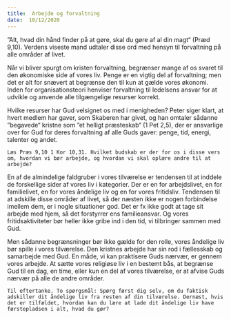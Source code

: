```yaml
---
title:  Arbejde og forvaltning
date:  10/12/2020
---
```


”Alt, hvad din hånd finder på at gøre, skal du gøre af al din magt“ (Præd 9,10). Verdens viseste mand udtaler disse ord med hensyn til forvaltning på alle områder af livet.

Når vi bliver spurgt om kristen forvaltning, begrænser mange af os svaret til den økonomiske side af vores liv. Penge er en vigtig del af forvaltning; men det er alt for snævert at begrænse den til kun at gælde vores økonomi. Inden for organisationsteori henviser forvaltning til ledelsens ansvar for at udvikle og anvende alle tilgængelige resurser korrekt.

Hvilke resurser har Gud velsignet os med i menigheden? Peter siger klart, at hvert medlem har gaver, som Skaberen har givet, og han omtaler sådanne ”begavede“ kristne som ”et helligt præsteskab“ (1 Pet 2,5), der er ansvarlige over for Gud for deres forvaltning af alle Guds gaver: penge, tid, energi, talenter og andet.

`Læs Præs 9,10 1 Kor 10,31. Hvilket budskab er der for os i disse vers om, hvordan vi bør arbejde, og hvordan vi skal oplære andre til at arbejde?`

En af de almindelige faldgruber i vores tilværelse er tendensen til at inddele de forskellige sider af vores liv i kategorier. Der er en for arbejdslivet, en for familielivet, en for vores åndelige liv og en for vores fritidsliv. Tendensen til at adskille disse områder af livet, så der næsten ikke er nogen forbindelse imellem dem, er i nogle situationer god. Det er fx ikke godt at tage sit arbejde med hjem, så det forstyrrer ens familieansvar. Og vores fritidsaktiviteter bør heller ikke gribe ind i den tid, vi tilbringer sammen med Gud.

Men sådanne begrænsninger bør ikke gælde for den rolle, vores åndelige liv bør spille i vores tilværelse. Den kristnes arbejde har sin rod i fællesskab og samarbejde med Gud. En måde, vi kan praktisere Guds nærvær, er gennem vores arbejde. At sætte vores religiøse liv i en bestemt bås, at begrænse Gud til en dag, en time, eller kun en del af vores tilværelse, er at afvise Guds nærvær på alle de andre områder.

`Til eftertanke. To spørgsmål: Spørg først dig selv, om du faktisk adskiller dit åndelige liv fra resten af din tilværelse. Dernæst, hvis det er tilfældet, hvordan kan du lære at lade dit åndelige liv have førstepladsen i alt, hvad du gør?`